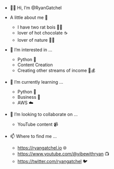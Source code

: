 - 👋🏻 Hi, I’m @RyanGatchel

- A little about me 🔎
  - I have two rat bois 🐀🐀
  - lover of hot chocolate ☕
  - lover of nature 🌵🌲

- 👀 I’m interested in ...
  - Python 🐍
  - Content Creation 
  - Creating other streams of income 💼💰

- 🌱 I’m currently learning ...
  - Python 🐍
  - Business 💼
  - AWS ☁️

- 💞️ I’m looking to collaborate on ...
  - YouTube content 📹

- 📫 Where to find me ...
  - https://ryangatchel.io 🌐
  - https://www.youtube.com/@vibewithryan 📺
  - https://twitter.com/ryangatchel 🐦
